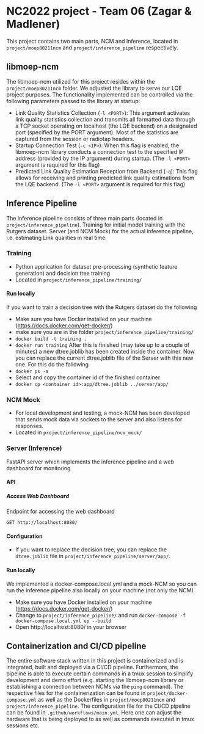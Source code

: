 # NC2022 project - Team 06 (Zagar & Madlener)
This project contains two main parts, NCM and Inference, located in `project/moep80211ncm` and `project/inference_pipeline` respectively.

## libmoep-ncm
The libmoep-ncm utilized for this project resides within the `project/moep80211ncm` folder. We adjusted the library to serve our LQE project purposes.
The functionality implemented can be controlled via the following parameters passed to the library at startup:
- Link Quality Statistics Collection (`-l <PORT>`):  This argument activates link quality statistics collection and transmits all formatted data through a TCP socket operating on localhost (the LQE backend) on a designated port (specified by the PORT argument). Most of the statistics are captured from the session or radiotap headers.
- Startup Connection Test (`-c <IP>`): When this flag is enabled, the libmoep-ncm library conducts a
connection test to the specified IP address (provided by the IP argument) during startup. (The `-l <PORT>` argument is required for this flag)
- Predicted Link Quality Estimation Reception from Backend (`-q`): This flag allows for receiving and printing predicted link quality estimations from the LQE backend. (The `-l <PORT>` argument is required for this flag)

## Inference Pipeline
The inference pipeline consists of three main parts (located in `project/inference_pipeline`). Training for initial model training with the Rutgers dataset. Server (and NCM Mock) for the actual inference pipeline, i.e. estimating Link qualities in real time.

### Training
- Python application for dataset pre-processing (synthetic feature generation) and decision tree training
- Located in `project/inference_pipeline/training/`

#### Run locally
If you want to train a decision tree with the Rutgers dataset do the following
- Make sure you have Docker installed on your machine (https://docs.docker.com/get-docker/)
- make sure you are in the folder `project/inference_pipeline/training/`
- `docker build -t training .`
- `docker run training`
After this is finished (may take up to a couple of minutes) a new dtree.joblib has been created inside the container.
Now you can replace the current dtree.joblib file of the Server with this new one. For this do the following
- `docker ps -a`
- Select and copy the container id of the finished container
- `docker cp <container id>:app/dtree.joblib ../server/app/`

### NCM Mock
- For local development and testing, a mock-NCM has been developed that sends mock data via sockets to the server and also listens for responses.
- Located in `project/inference_pipeline/ncm_mock/`

### Server (Inference)
FastAPI server which implements the inference pipeline and a web dashboard for monitoring

#### API
##### Access Web Dashboard
Endpoint for accessing the web dashboard
```http
GET http://localhost:8080/
```

#### Configuration
- If you want to replace the decision tree, you can replace the `dtree.joblib` file in `project/inference_pipeline/server/app/`. 

#### Run locally
We implemented a docker-compose.local.yml and a mock-NCM so you can run the inference pipeline also locally on your machine (not only the NCM)
- Make sure you have Docker installed on your machine (https://docs.docker.com/get-docker/)
- Change to `project/inference_pipeline/` and run `docker-compose -f docker-compose.local.yml up --build`
- Open http://localhost:8080/ in your browser

## Containerization and CI/CD pipeline
The entire software stack written in this project is containerized and is integrated, built and deployed via a CI/CD pipeline. Furthermore, the pipeline is able to execute certain commands in a tmux session to simplify development and demo effort (e.g. starting the libmoep-ncm library or establishing a connection between NCMs via the `ping` command).
The respective files for the containerization can be found in `project/docker-compose.yml` as well as the Dockerfiles in `project/moep80211ncm` and `project/inference_pipeline`.
The configuration file for the CI/CD pipeline can be found in `.github/workflows/main.yml`. Here one can adjust the hardware that is being deployed to as well as commands executed in tmux sessions etc.